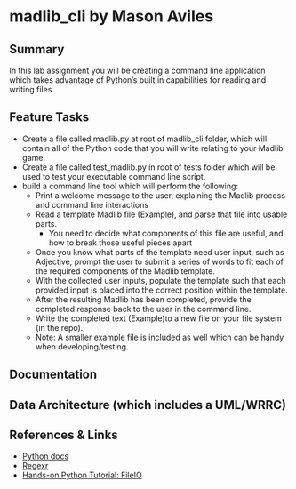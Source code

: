 # madlib_cli by Mason Aviles

## Summary
In this lab assignment you will be creating a command line application which takes advantage of Python’s built in capabilities for reading and writing files.

## Feature Tasks
- Create a file called madlib.py at root of madlib_cli folder, which will contain all of the Python code that you will write relating to your Madlib game.
- Create a file called test_madlib.py in root of tests folder which will be used to test your executable command line script.
- build a command line tool which will perform the following:
  - Print a welcome message to the user, explaining the Madlib process and command line interactions
  - Read a template Madlib file (Example), and parse that file into usable parts.
    - You need to decide what components of this file are useful, and how to break those useful pieces apart
  - Once you know what parts of the template need user input, such as Adjective, prompt the user to submit a series of words to fit each of the required components of the Madlib template. 
  - With the collected user inputs, populate the template such that each provided input is placed into the correct position within the template.
  - After the resulting Madlib has been completed, provide the completed response back to the user in the command line.
  - Write the completed text (Example)to a new file on your file system (in the repo).
  - Note: A smaller example file is included as well which can be handy when developing/testing.

## Documentation
## Data Architecture (which includes a UML/WRRC)

## References & Links
- [Python docs](https://docs.python.org/3/)
- [Regexr](https://regexr.com/)
- [Hands-on Python Tutorial: FileIO](https://anh.cs.luc.edu/handsonPythonTutorial/io.html)
